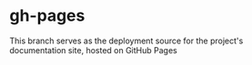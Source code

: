 # gh-pages
This branch serves as the deployment source for the project's documentation site, hosted on GitHub Pages
